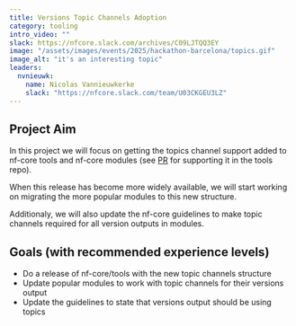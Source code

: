 ```yaml
---
title: Versions Topic Channels Adoption
category: tooling
intro_video: ""
slack: https://nfcore.slack.com/archives/C09LJTQQ3EY
image: "/assets/images/events/2025/hackathon-barcelona/topics.gif"
image_alt: "it's an interesting topic"
leaders:
  nvnieuwk:
    name: Nicolas Vannieuwkerke
    slack: "https://nfcore.slack.com/team/U03CKGEU3LZ"
---
```


## Project Aim

In this project we will focus on getting the topics channel support added to nf-core tools and nf-core modules (see [PR](https://github.com/nf-core/tools/pull/3779/) for supporting it in the tools repo). 

When this release has become more widely available, we will start working on migrating the more popular modules to this new structure.

Additionaly, we will also update the nf-core guidelines to make topic channels required for all version outputs in modules.

## Goals (with recommended experience levels)

- Do a release of nf-core/tools with the new topic channels structure
- Update popular modules to work with topic channels for their versions output
- Update the guidelines to state that versions output should be using topics
